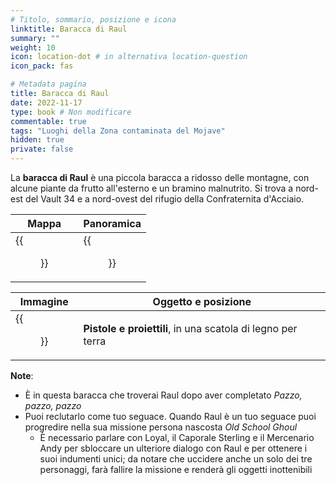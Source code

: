 ```yaml
---
# Titolo, sommario, posizione e icona
linktitle: Baracca di Raul
summary: ""
weight: 10
icon: location-dot # in alternativa location-question
icon_pack: fas

# Metadata pagina
title: Baracca di Raul
date: 2022-11-17
type: book # Non modificare
commentable: true
tags: "Luoghi della Zona contaminata del Mojave"
hidden: true
private: false
---
```


<div class="fnv">


La **baracca di Raul** è una piccola baracca a ridosso delle montagne, con alcune piante da frutto all'esterno e un bramino malnutrito. Si trova a nord-est del Vault 34 e a nord-ovest del rifugio della Confraternita d'Acciaio.

| Mappa                     | Panoramica                     |
| ------------------------- | ------------------------------ |
| {{<figure src="fnv/Rauls_Shack_loc.webp">}} | {{<figure src="fnv/Rauls_shack_exterior.webp">}} | 

| Immagine                                | Oggetto e posizione                                         |
| --------------------------------------- | ----------------------------------------------------------- |
| {{<figure src="fnv/Guns_and_Bullets_Raul's_shack.webp">}} | **Pistole e proiettili**, in una scatola di legno per terra |


**Note**:
- È in questa baracca che troverai Raul dopo aver completato _Pazzo, pazzo, pazzo_
- Puoi reclutarlo come tuo seguace. Quando Raul è un tuo seguace puoi progredire nella sua missione persona nascosta _Old School Ghoul_
	- È necessario parlare con Loyal, il Caporale Sterling e il Mercenario Andy per sbloccare un ulteriore dialogo con Raul e per ottenere i suoi indumenti unici; da notare che uccidere anche un solo dei tre personaggi, farà fallire la missione e renderà gli oggetti inottenibili


</div>
